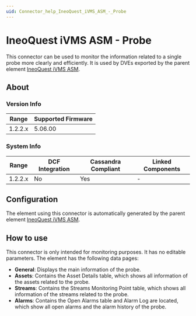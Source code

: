 ```yaml
---
uid: Connector_help_IneoQuest_iVMS_ASM_-_Probe
---
```


# IneoQuest iVMS ASM - Probe

This connector can be used to monitor the information related to a single probe more clearly and efficiently. It is used by DVEs exported by the parent element [IneoQuest iVMS ASM](xref:Connector_help_IneoQuest_iVMS_ASM).

## About

### Version Info

| Range     | Supported Firmware     |
|-----------|------------------------|
| 1.2.2.x   | 5.06.00                |

### System Info

| Range     | DCF Integration     | Cassandra Compliant     | Linked Components     |
|-----------|---------------------|-------------------------|-----------------------|
| 1.2.2.x   | No                  | Yes                     | -                     |

## Configuration

The element using this connector is automatically generated by the parent element [IneoQuest iVMS ASM](xref:Connector_help_IneoQuest_iVMS_ASM).

## How to use

This connector is only intended for monitoring purposes. It has no editable parameters.
The element has the following data pages:

- **General**: Displays the main information of the probe.
- **Assets**: Contains the Asset Details table, which shows all information of the assets related to the probe.
- **Streams**: Contains the Streams Monitoring Point table, which shows all information of the streams related to the probe.
- **Alarms**: Contains the Open Alarms table and Alarm Log are located, which show all open alarms and the alarm history of the probe.
